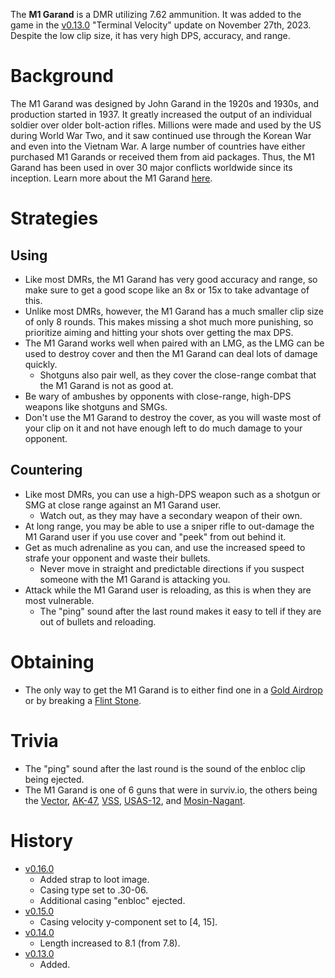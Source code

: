 The **M1 Garand** is a DMR utilizing 7.62 ammunition. It was added to the game in the [v0.13.0](https://github.com/HasangerGames/suroi/releases/tag/v0.13.0) "Terminal Velocity" update on November 27th, 2023. Despite the low clip size, it has very high DPS, accuracy, and range.

# Background

The M1 Garand was designed by John Garand in the 1920s and 1930s, and production started in 1937. It greatly increased the output of an individual soldier over older bolt-action rifles. Millions were made and used by the US during World War Two, and it saw continued use through the Korean War and even into the Vietnam War. A large number of countries have either purchased M1 Garands or received them from aid packages. Thus, the M1 Garand has been used in over 30 major conflicts worldwide since its inception. Learn more about the M1 Garand [here](https://en.wikipedia.org/wiki/M1_Garand).

# Strategies

## Using

- Like most DMRs, the M1 Garand has very good accuracy and range, so make sure to get a good scope like an 8x or 15x to take advantage of this.
- Unlike most DMRs, however, the M1 Garand has a much smaller clip size of only 8 rounds. This makes missing a shot much more punishing, so prioritize aiming and hitting your shots over getting the max DPS.
- The M1 Garand works well when paired with an LMG, as the LMG can be used to destroy cover and then the M1 Garand can deal lots of damage quickly.
  - Shotguns also pair well, as they cover the close-range combat that the M1 Garand is not as good at.
- Be wary of ambushes by opponents with close-range, high-DPS weapons like shotguns and SMGs.
- Don't use the M1 Garand to destroy the cover, as you will waste most of your clip on it and not have enough left to do much damage to your opponent.

## Countering

- Like most DMRs, you can use a high-DPS weapon such as a shotgun or SMG at close range against an M1 Garand user.
  - Watch out, as they may have a secondary weapon of their own.
- At long range, you may be able to use a sniper rifle to out-damage the M1 Garand user if you use cover and "peek" from out behind it.
- Get as much adrenaline as you can, and use the increased speed to strafe your opponent and waste their bullets.
  - Never move in straight and predictable directions if you suspect someone with the M1 Garand is attacking you.
- Attack while the M1 Garand user is reloading, as this is when they are most vulnerable.
  - The "ping" sound after the last round makes it easy to tell if they are out of bullets and reloading.

# Obtaining

- The only way to get the M1 Garand is to either find one in a [Gold Airdrop](/obstacles/gold_airdrop_crate) or by breaking a [Flint Stone](/obstacles/flint_stone).

# Trivia

- The "ping" sound after the last round is the sound of the enbloc clip being ejected.
- The M1 Garand is one of 6 guns that were in surviv.io, the others being the [Vector](/weapons/guns/vector), [AK-47](/weapons/guns/ak47), [VSS](/weapons/guns/vss), [USAS-12](/weapons/guns/usas12), and [Mosin-Nagant](/weapons/guns/mosin).

# History

- [v0.16.0](https://github.com/HasangerGames/suroi/releases/tag/v0.16.0)
  - Added strap to loot image.
  - Casing type set to .30-06.
  - Additional casing "enbloc" ejected.
- [v0.15.0](https://github.com/HasangerGames/suroi/releases/tag/v0.15.0)
  - Casing velocity y-component set to [4, 15].
- [v0.14.0](https://github.com/HasangerGames/suroi/releases/tag/v0.14.0)
  - Length increased to 8.1 (from 7.8).
- [v0.13.0](https://github.com/HasangerGames/suroi/releases/tag/v0.13.0)
  - Added.

